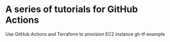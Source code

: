 # A series of tutorials for GitHub Actions
Use GitHub Actions and Terraform to provision EC2 instance
gh-tf-example
